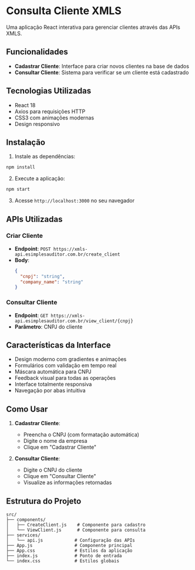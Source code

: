 # Consulta Cliente XMLS

Uma aplicação React interativa para gerenciar clientes através das APIs XMLS.

## Funcionalidades

- **Cadastrar Cliente**: Interface para criar novos clientes na base de dados
- **Consultar Cliente**: Sistema para verificar se um cliente está cadastrado

## Tecnologias Utilizadas

- React 18
- Axios para requisições HTTP
- CSS3 com animações modernas
- Design responsivo

## Instalação

1. Instale as dependências:
```bash
npm install
```

2. Execute a aplicação:
```bash
npm start
```

3. Acesse `http://localhost:3000` no seu navegador

## APIs Utilizadas

### Criar Cliente
- **Endpoint**: `POST https://xmls-api.esimplesauditor.com.br/create_client`
- **Body**: 
  ```json
  {
    "cnpj": "string",
    "company_name": "string"
  }
  ```

### Consultar Cliente
- **Endpoint**: `GET https://xmls-api.esimplesauditor.com.br/view_client/{cnpj}`
- **Parâmetro**: CNPJ do cliente

## Características da Interface

- Design moderno com gradientes e animações
- Formulários com validação em tempo real
- Máscara automática para CNPJ
- Feedback visual para todas as operações
- Interface totalmente responsiva
- Navegação por abas intuitiva

## Como Usar

1. **Cadastrar Cliente**:
   - Preencha o CNPJ (com formatação automática)
   - Digite o nome da empresa
   - Clique em "Cadastrar Cliente"

2. **Consultar Cliente**:
   - Digite o CNPJ do cliente
   - Clique em "Consultar Cliente"
   - Visualize as informações retornadas

## Estrutura do Projeto

```
src/
├── components/
│   ├── CreateClient.js    # Componente para cadastro
│   └── ViewClient.js      # Componente para consulta
├── services/
│   └── api.js            # Configuração das APIs
├── App.js                # Componente principal
├── App.css               # Estilos da aplicação
├── index.js              # Ponto de entrada
└── index.css             # Estilos globais
```
